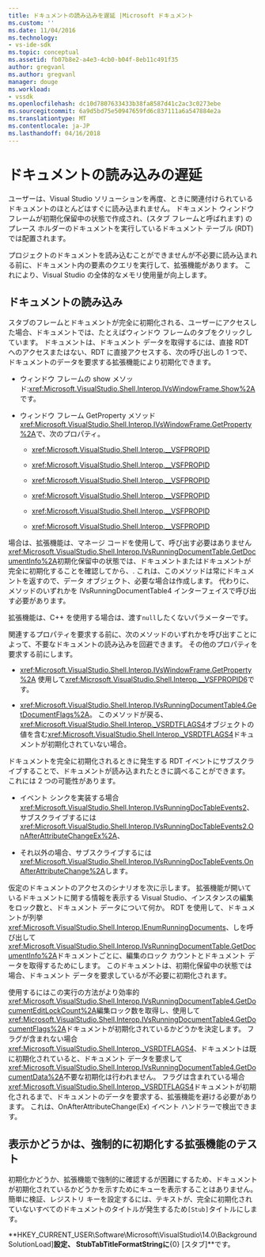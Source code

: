 ```yaml
---
title: ドキュメントの読み込みを遅延 |Microsoft ドキュメント
ms.custom: ''
ms.date: 11/04/2016
ms.technology:
- vs-ide-sdk
ms.topic: conceptual
ms.assetid: fb07b8e2-a4e3-4cb0-b04f-8eb11c491f35
author: gregvanl
ms.author: gregvanl
manager: douge
ms.workload:
- vssdk
ms.openlocfilehash: dc10d7807633433b38fa8587d41c2ac3c0273ebe
ms.sourcegitcommit: 6a9d5bd75e50947659fd6c837111a6a547884e2a
ms.translationtype: MT
ms.contentlocale: ja-JP
ms.lasthandoff: 04/16/2018
---
```

# <a name="delayed-document-loading"></a>ドキュメントの読み込みの遅延
ユーザーは、Visual Studio ソリューションを再度、ときに関連付けられているドキュメントのほとんどはすぐに読み込まれません。 ドキュメント ウィンドウ フレームが初期化保留中の状態で作成され、(スタブ フレームと呼ばれます) のプレース ホルダーのドキュメントを実行しているドキュメント テーブル (RDT) では配置されます。  
  
 プロジェクトのドキュメントを読み込むことができませんが不必要に読み込まれる前に、ドキュメント内の要素のクエリを実行して、拡張機能があります。 これにより、Visual Studio の全体的なメモリ使用量が向上します。  
  
## <a name="document-loading"></a>ドキュメントの読み込み  
 スタブのフレームとドキュメントが完全に初期化される、ユーザーにアクセスした場合、ドキュメントでは、たとえばウィンドウ フレームのタブをクリックしています。 ドキュメントは、ドキュメント データを取得するには、直接 RDT へのアクセスまたはない、RDT に直接アクセスする、次の呼び出しの 1 つで、ドキュメントのデータを要求する拡張機能により初期化できます。  
  
-   ウィンドウ フレームの show メソッド:<xref:Microsoft.VisualStudio.Shell.Interop.IVsWindowFrame.Show%2A>です。  
  
-   ウィンドウ フレーム GetProperty メソッド<xref:Microsoft.VisualStudio.Shell.Interop.IVsWindowFrame.GetProperty%2A>で、次のプロパティ。  
  
    -   <xref:Microsoft.VisualStudio.Shell.Interop.__VSFPROPID>  
  
    -   <xref:Microsoft.VisualStudio.Shell.Interop.__VSFPROPID>  
  
    -   <xref:Microsoft.VisualStudio.Shell.Interop.__VSFPROPID>  
  
    -   <xref:Microsoft.VisualStudio.Shell.Interop.__VSFPROPID>  
  
    -   <xref:Microsoft.VisualStudio.Shell.Interop.__VSFPROPID>  
  
    -   <xref:Microsoft.VisualStudio.Shell.Interop.__VSFPROPID>  
  
 場合は、拡張機能は、マネージ コードを使用して、呼び出す必要はありません<xref:Microsoft.VisualStudio.Shell.Interop.IVsRunningDocumentTable.GetDocumentInfo%2A>初期化保留中の状態では、ドキュメントまたはドキュメントが完全に初期化することを確認してから、. これは、このメソッドは常にドキュメントを返すので、データ オブジェクト、必要な場合は作成します。 代わりに、メソッドのいずれかを IVsRunningDocumentTable4 インターフェイスで呼び出す必要があります。  
  
 拡張機能は、C++ を使用する場合は、渡す`null`したくないパラメーターです。  
  
 関連するプロパティを要求する前に、次のメソッドのいずれかを呼び出すことによって、不要なドキュメントの読み込みを回避できます。 その他のプロパティを要求する前にします。  
  
-   <xref:Microsoft.VisualStudio.Shell.Interop.IVsWindowFrame.GetProperty%2A> 使用して<xref:Microsoft.VisualStudio.Shell.Interop.__VSFPROPID6>です。  
  
-   <xref:Microsoft.VisualStudio.Shell.Interop.IVsRunningDocumentTable4.GetDocumentFlags%2A>。 このメソッドが戻る、<xref:Microsoft.VisualStudio.Shell.Interop._VSRDTFLAGS4>オブジェクトの値を含む<xref:Microsoft.VisualStudio.Shell.Interop._VSRDTFLAGS4>ドキュメントが初期化されていない場合。  
  
 ドキュメントを完全に初期化されるときに発生する RDT イベントにサブスクライブすることで、ドキュメントが読み込まれたときに調べることができます。 これには 2 つの可能性があります。  
  
-   イベント シンクを実装する場合<xref:Microsoft.VisualStudio.Shell.Interop.IVsRunningDocTableEvents2>、サブスクライブするには<xref:Microsoft.VisualStudio.Shell.Interop.IVsRunningDocTableEvents2.OnAfterAttributeChangeEx%2A>、  
  
-   それ以外の場合、サブスクライブするには<xref:Microsoft.VisualStudio.Shell.Interop.IVsRunningDocTableEvents.OnAfterAttributeChange%2A>します。  
  
 仮定のドキュメントのアクセスのシナリオを次に示します。 拡張機能が開いているドキュメントに関する情報を表示する Visual Studio、インスタンスの編集をロック数と、ドキュメント データについて何か。 RDT を使用して、ドキュメントが列挙<xref:Microsoft.VisualStudio.Shell.Interop.IEnumRunningDocuments>、しを呼び出して<xref:Microsoft.VisualStudio.Shell.Interop.IVsRunningDocumentTable.GetDocumentInfo%2A>ドキュメントごとに、編集のロック カウントとドキュメント データを取得するためにします。 このドキュメントは、初期化保留中の状態では場合、ドキュメント データを要求しているが不必要に初期化されます。  
  
 使用するにはこの実行の方法がより効率的<xref:Microsoft.VisualStudio.Shell.Interop.IVsRunningDocumentTable4.GetDocumentEditLockCount%2A>編集ロック数を取得し、使用して<xref:Microsoft.VisualStudio.Shell.Interop.IVsRunningDocumentTable4.GetDocumentFlags%2A>ドキュメントが初期化されているかどうかを決定します。 フラグが含まれない場合<xref:Microsoft.VisualStudio.Shell.Interop._VSRDTFLAGS4>、ドキュメントは既に初期化されていると、ドキュメント データを要求して<xref:Microsoft.VisualStudio.Shell.Interop.IVsRunningDocumentTable4.GetDocumentData%2A>不要な初期化は行われません。 フラグは含まれている場合<xref:Microsoft.VisualStudio.Shell.Interop._VSRDTFLAGS4>ドキュメントが初期化されるまで、ドキュメントのデータを要求する、拡張機能を避ける必要があります。 これは、OnAfterAttributeChange(Ex) イベント ハンドラーで検出できます。  
  
## <a name="testing-extensions-to-see-if-they-force-initialization"></a>表示かどうかは、強制的に初期化する拡張機能のテスト  
 初期化かどうか、拡張機能で強制的に確認するが困難にするため、ドキュメントが初期化されているかどうかを示すためにキューを表示することはありません。 簡単に検証、レジストリ キーを設定するには、テキストが、完全に初期化されていないすべてのドキュメントのタイトルが発生するため`[Stub]`タイトルにします。  
  
 **HKEY_CURRENT_USER\Software\Microsoft\VisualStudio\14.0\BackgroundSolutionLoad]**設定、 **StubTabTitleFormatString**に**{0} [スタブ]**です。